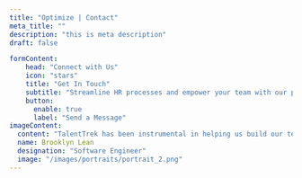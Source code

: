 ```yaml
---
title: "Optimize | Contact"
meta_title: ""
description: "this is meta description"
draft: false

formContent:
    head: "Connect with Us"
    icon: "stars"
    title: "Get In Touch"
    subtitle: "Streamline HR processes and empower your team with our products. Facilitate manage employee data."
    button:
      enable: true
      label: "Send a Message"
imageContent:
  content: "TalentTrek has been instrumental in helping us build our team from scratch.."
  name: Brooklyn Lean
  designation: "Software Engineer"
  image: "/images/portraits/portrait_2.png"
---
```

